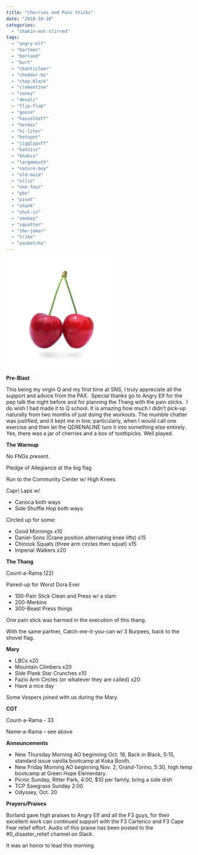 ```yaml
---
title: "Cherries and Pain Sticks"
date: "2018-10-10"
categories: 
  - "shakin-not-stirred"
tags: 
  - "angry-elf"
  - "bartman"
  - "borland"
  - "burt"
  - "chanticleer"
  - "cheddar-bo"
  - "chop-block"
  - "clementine"
  - "coney"
  - "denali"
  - "flip-flop"
  - "goose"
  - "hasselhoff"
  - "hermes"
  - "hi-liter"
  - "hotspot"
  - "jigglypuff"
  - "katniss"
  - "khakis"
  - "largemouth"
  - "nature-boy"
  - "old-maid"
  - "ollie"
  - "one-four"
  - "pbx"
  - "pivot"
  - "shank"
  - "shut-in"
  - "smokey"
  - "squatter"
  - "the-joker"
  - "trike"
  - "youbetcha"
---
```


![](images/Cherry_Stella444-300x300.jpg)

**Pre-Blast**

This being my virgin Q and my first time at SNS, I truly appreciate all the support and advice from the PAX.  Special thanks go to Angry Elf for the pep talk the night before and for planning the Thang with the pain sticks.  I do wish I had made it to Q school. It is amazing how much I didn’t pick-up naturally from two months of just doing the workouts. The mumble chatter was justified, and it kept me in line; particularly, when I would call one exercise and then let the QDRENALINE turn it into something else entirely. Yes, there was a jar of cherries and a box of toothpicks. Well played.

**The Warmup**

No FNGs present.

Pledge of Allegiance at the big flag

Run to the Community Center w/ High Knees

Capri Laps w/

- Carioca both ways
- Side Shuffle Hop both ways

Circled up for some:

- Good Mornings x10
- Daniel-Sons (Crane position alternating knee lifts) x15
- Chinook Squats (three arm circles then squat) x15
- Imperial Walkers x20

**The Thang**

Count-a-Rama (22)

Paired-up for Worst Dora Ever

- 100-Pain Stick Clean and Press w/ a slam
- 200-Merkins
- 300-Beast Press things

One pain stick was harmed in the execution of this thang.

With the same partner, Catch-me-it-you-can w/ 3 Burpees, back to the shovel flag.

**Mary**

- LBCs x20
- Mountain Climbers x20
- Side Plank Star Crunches x10
- Fazio Arm Circles (or whatever they are called) x20
- Have a nice day

Some Vespers joined with us during the Mary.

**COT**

Count-a-Rama - 33

Name-a-Rama – see above

**Announcements**

- New Thursday Morning AO beginning Oct. 18, Back in Black, 5:15, standard issue vanilla bootcamp at Koka Booth.
- New Friday Morning AO beginning Nov. 2, Grand-Torino, 5:30, high temp bootcamp at Green Hope Elementary.
- Picnic Sunday, Ritter Park, 4:00, $10 per family, bring a side dish
- TCP Sawgrass Sunday 2:00
- Odyssey, Oct. 20

**Prayers/Praises**

Borland gave high praises to Angry Elf and all the F3 guys, for their excellent work can continued support with the F3 Carterico and F3 Cape Fear relief effort. Audio of this praise has been posted to the #0\_disaster\_relief channel on Slack.

It was an honor to lead this morning.
